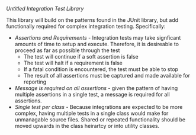 *Untitled Integration Test Library*

This library will build on the patterns found in the JUnit library, but add functionally required for complex integration testing.  Specifically:
* *Assertions and Requirements* -  Integration tests may take signficant amounts of time to setup and execute.  Therefore, it is desireable to proceed as far as possible through the test
  * The test will continue if a soft assertion is false
  * The test will halt if a requirement is false
  * If a fatal condition is encountered, the test must be able to stop
  * The result of all assertions must be captured and made available for reporting
* *Message is required on all assertions* - given the pattern of having multiple assertions in a single test, a message is required for all assertions.
* *Single test per class* - Because integrations are expected to be more complex, having multiple tests in a single class would make for unmanagable source files.  Shared or repeated functionality should be moved upwards in the class heirartcy or into utility classes.
